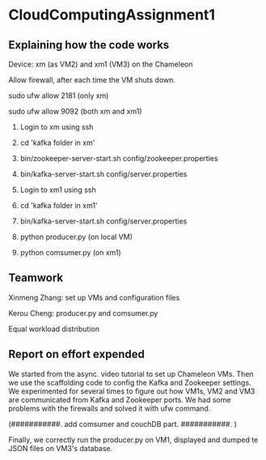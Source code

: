 # CloudComputingAssignment1

## Explaining how the code works

Device: xm (as VM2) and xm1 (VM3) on the Chameleon

Allow firewall, after each time the VM shuts down.

sudo ufw allow 2181    (only xm)

sudo ufw allow 9092   (both xm and xm1)

1. Login to xm using ssh
2. cd 'kafka folder in xm'
3. bin/zookeeper-server-start.sh config/zookeeper.properties
4. bin/kafka-server-start.sh config/server.properties

5. Login to xm1 using ssh
6. cd 'kafka folder in xm1'
7. bin/kafka-server-start.sh config/server.properties

8. python producer.py     (on local VM)  
9. python comsumer.py     (on xm1)


## Teamwork
Xinmeng Zhang: set up VMs and configuration files

Kerou Cheng: producer.py and comsumer.py

Equal workload distribution

## Report on effort expended
We started from the async. video tutorial to set up Chameleon VMs. Then we use the scaffolding code to config the Kafka and Zookeeper settings. We experimented for several times to figure out how VM1s, VM2 and VM3 are communicated from Kafka and Zookeeper ports. We had some problems with the firewalls and solved it with ufw command. 

(###########. add comsumer and couchDB part. ###########. )

Finally, we correctly run the producer.py on VM1, displayed and dumped te JSON files on VM3's database. 
